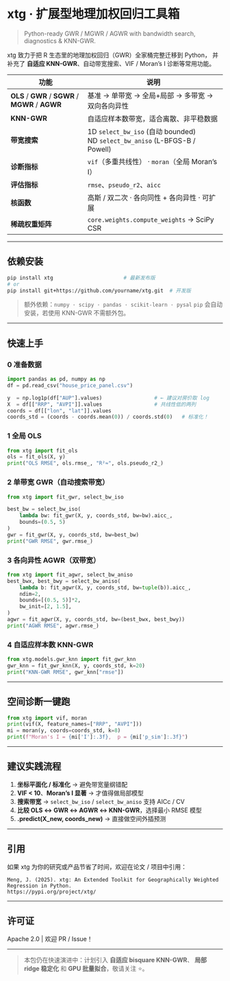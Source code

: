 # xtg · 扩展型地理加权回归工具箱

> Python-ready GWR / MGWR / AGWR with bandwidth search, diagnostics & KNN-GWR.

xtg 致力于把 R 生态里的地理加权回归（GWR）全家桶完整迁移到 Python，
并补充了 **自适应 KNN-GWR**、自动带宽搜索、VIF / Moran’s I 诊断等常用功能。

| 功能                                                 | 说明                                                                          |
| -------------------------------------------------- | --------------------------------------------------------------------------- |
| **OLS** / **GWR** / **SGWR** / **MGWR** / **AGWR** | 基准 → 单带宽 → 全局+局部 → 多带宽 → 双向各向异性                                             |
| **KNN-GWR**                                        | 自适应样本数带宽，适合离散、非平稳数据                                                         |
| **带宽搜索**                                           | 1D `select_bw_iso` (自动 bounded)<br>ND `select_bw_aniso` (L-BFGS-B / Powell) |
| **诊断指标**                                           | `vif`（多重共线性） · `moran`（全局 Moran’s I）                                        |
| **评估指标**                                           | `rmse`、`pseudo_r2`、`aicc`                                                   |
| **核函数**                                            | 高斯 / 双二次 · 各向同性 + 各向异性 · 可扩展                                                |
| **稀疏权重矩阵**                                         | `core.weights.compute_weights` → SciPy CSR                                  |

---

## 依赖安装

```bash
pip install xtg                       # 最新发布版
# or
pip install git+https://github.com/yourname/xtg.git  # 开发版
```

> 额外依赖：`numpy · scipy · pandas · scikit-learn · pysal`
> `pip` 会自动安装，若使用 KNN-GWR 不需额外包。

---

## 快速上手

### 0 准备数据

```python
import pandas as pd, numpy as np
df = pd.read_csv("house_price_panel.csv")

y  = np.log1p(df["AUP"].values)                 # ← 建议对房价取 log
X  = df[["RRP", "AVPI"]].values                 # 共线性低的两列
coords = df[["lon", "lat"]].values
coords_std = (coords - coords.mean(0)) / coords.std(0)   # 标准化！
```

### 1 全局 OLS

```python
from xtg import fit_ols
ols = fit_ols(X, y)
print("OLS RMSE", ols.rmse_, "R²≈", ols.pseudo_r2_)
```

### 2 单带宽 GWR（自动搜索带宽）

```python
from xtg import fit_gwr, select_bw_iso

best_bw = select_bw_iso(
    lambda bw: fit_gwr(X, y, coords_std, bw=bw).aicc_,
    bounds=(0.5, 5)
)
gwr = fit_gwr(X, y, coords_std, bw=best_bw)
print("GWR RMSE", gwr.rmse_)
```

### 3 各向异性 AGWR（双带宽）

```python
from xtg import fit_agwr, select_bw_aniso
best_bwx, best_bwy = select_bw_aniso(
    lambda b: fit_agwr(X, y, coords_std, bw=tuple(b)).aicc_,
    ndim=2,
    bounds=[(0.5, 5)]*2,
    bw_init=[2, 1.5],
)
agwr = fit_agwr(X, y, coords_std, bw=(best_bwx, best_bwy))
print("AGWR RMSE", agwr.rmse_)
```

### 4 自适应样本数 KNN-GWR

```python
from xtg.models.gwr_knn import fit_gwr_knn
gwr_knn = fit_gwr_knn(X, y, coords_std, k=20)
print("KNN-GWR RMSE", gwr_knn["rmse"])
```

---

## 空间诊断一键跑

```python
from xtg import vif, moran
print(vif(X, feature_names=["RRP", "AVPI"]))
mi = moran(y, coords=coords_std, k=8)
print(f"Moran's I = {mi['I']:.3f},  p = {mi['p_sim']:.3f}")
```

---

## 建议实践流程

1. **坐标平面化 / 标准化**  → 避免带宽量纲错配
2. **VIF < 10**、**Moran’s I 显著**  → 才值得做局部模型
3. **搜索带宽**  → `select_bw_iso` / `select_bw_aniso` 支持 AICc / CV
4. **比较 OLS ↔ GWR ↔ AGWR ↔ KNN-GWR**，选择最小 RMSE 模型
5. **.predict(X\_new, coords\_new)**  → 直接做空间外插预测

---

## 引用

如果 xtg 为你的研究或产品节省了时间，欢迎在论文 / 项目中引用：

```text
Meng, J. (2025). xtg: An Extended Toolkit for Geographically Weighted Regression in Python. 
https://pypi.org/project/xtg/
```

---

## 许可证

Apache 2.0   |  欢迎 PR / Issue！

---

> 本包仍在快速演进中：计划引入 **自适应 bisquare KNN-GWR**、
> **局部 ridge 稳定化** 和 **GPU 批量拟合**，敬请关注 ⭐。
